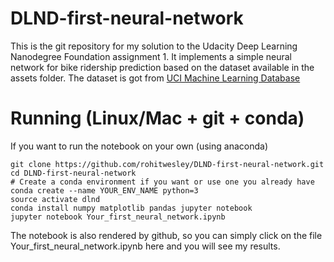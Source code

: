 # DLND-first-neural-network
This is the git repository for my solution to the Udacity Deep Learning Nanodegree Foundation assignment 1. It implements a simple neural network for bike ridership prediction based on the dataset available in the assets folder. The dataset is got from [UCI Machine Learning Database](https://archive.ics.uci.edu/ml/datasets/Bike+Sharing+Dataset)

# Running (Linux/Mac + git + conda)
If you want to run the notebook on your own (using anaconda)

    git clone https://github.com/rohitwesley/DLND-first-neural-network.git
    cd DLND-first-neural-network
    # Create a conda environment if you want or use one you already have
    conda create --name YOUR_ENV_NAME python=3
    source activate dlnd
    conda install numpy matplotlib pandas jupyter notebook
    jupyter notebook Your_first_neural_network.ipynb
The notebook is also rendered by github, so you can simply click on the file Your_first_neural_network.ipynb here and you will see my results.
